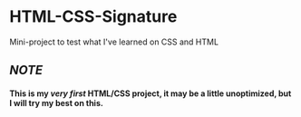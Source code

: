 # HTML-CSS-Signature
Mini-project to test what I've learned on CSS and HTML
## *NOTE*
#### This is my ***very first*** HTML/CSS project, it may be a little unoptimized, but I will try my best on this.
